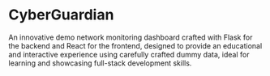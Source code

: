 # CyberGuardian
An innovative demo network monitoring dashboard crafted with Flask for the backend and React for the frontend, designed to provide an educational and interactive experience using carefully crafted dummy data, ideal for learning and showcasing full-stack development skills.
